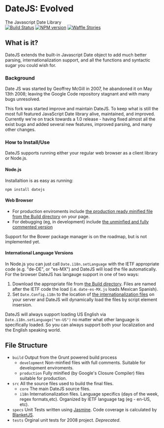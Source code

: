 # DateJS: Evolved
The Javascript Date Library  
[![Build Status](https://travis-ci.org/abritinthebay/datejs.png?branch=master)](https://travis-ci.org/abritinthebay/datejs)
[![NPM version](https://badge.fury.io/js/datejs.png)](http://badge.fury.io/js/datejs)
[![Waffle Stories](http://badge.waffle.io/abritinthebay/datejs.png)](http://waffle.io/abritinthebay/datejs)
## What is it?
DateJS extends the built-in Javascript Date object to add much better parsing, internationalization support, and all the functions and syntactic sugar you could wish for.
### Background 
Date JS was started by Geoffrey McGill in 2007, he abandoned it on May 13th 2008; leaving the Google Code repository stagnant and with many bugs unresolved. 

This fork was started improve and maintain DateJS. To keep what is still the most full featured JavaScript Date library alive, maintained, and improved. Currently we're on track towards a 1.0 release - having fixed almost all the exist bugs and added several new features, improved parsing, and many other changes.

### How to Install/Use
DateJS supports running either your regular web browser as a client library or Node.js.

#### Node.js
Installaltion is as easy as running:

    npm install datejs

#### Web Browser 
 * For production enviroments include [the production ready minified file from the Build directory](https://github.com/abritinthebay/datejs/blob/master/build/production/date.min.js) on your page. 
 * For debugging (eg, in development) include [the unminfied and fully commented version](https://github.com/abritinthebay/datejs/blob/master/build/development/date.js)

Support for the Bower package manager is on the roadmap, but is not implemented yet.

#### International Language Versions
In Node.js you can just call `Date.i18n.setLanguage` with the IETF appropriate code (e.g. "de-DE", or "es-MX") and DateJS will load the file automatically. For the browser DateJS has langauge support in one of two ways:
 1. Download the appropriate file from [the Build directory](https://github.com/abritinthebay/datejs/blob/master/build/). Files are named after the IETF code the load (i.e. `date-es-MX.js` loads Mexican Spanish).
 2. Set `Date.Config.i18n` to the location of [the internationalization files](https://github.com/abritinthebay/datejs/blob/master/src/i18n/) on your server and DateJS will dynamically load the files by script element insersion. 

DateJS will always support loading US English via `Date.i18n.setLanguage("en-US")` no matter what other language is specifically loaded. So you can always support both your localization and the English speaking world.

## File Structure
* `build` Output from the Grunt powered build process
    * `development` Non-minfied files with full comments. Suitable for development enviroments.
    * `production` Fully minified (by Google's Closure Compiler) files suitable for production.  
*  `src` All the source files used to build the final files.
    * `core` The main DateJS source files.
    * `i18n` Internationalization files. Language specifics (days of the week, regex formats,etc). Organized by IETF language tag (eg - en-US, etc).
* `specs` Unit Tests written using [Jasmine](http://pivotal.github.io/jasmine/). Code coverage is calculated by [BlanketJS](http://blanketjs.org/). 
* `tests` Orginal unit tests for 2008 project. *Deprecated*.  
